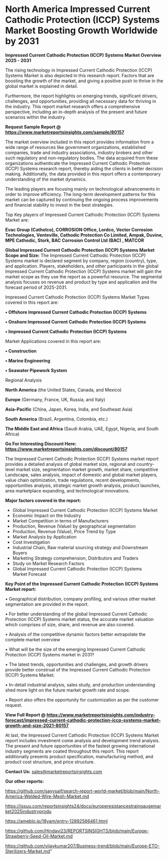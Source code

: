 # North America Impressed Current Cathodic Protection (ICCP) Systems Market Boosting Growth Worldwide by 2031

<Strong> Impressed Current Cathodic Protection (ICCP) Systems Market Overview 2025 - 2031</strong>

The rising technology in Impressed Current Cathodic Protection (ICCP) Systems Market is also depicted in this research report. Factors that are boosting the growth of the market, and giving a positive push to thrive in the global market is explained in detail.

Furthermore, the report highlights on emerging trends, significant drivers, challenges, and opportunities, providing all necessary data for thriving in the industry. This report market research offers a comprehensive perspective, including an in-depth analysis of the present and future scenarios within the industry.

<strong>Request Sample Report @ <a href=https://www.marketreportsinsights.com/sample/80157>https://www.marketreportsinsights.com/sample/80157</a></strong>

The market overview included in this report provides information from a wide range of resources like government organizations, established companies, trade and industry associations, industry brokers and other such regulatory and non-regulatory bodies. The data acquired from these organizations authenticate the Impressed Current Cathodic Protection (ICCP) Systems research report, thereby aiding the clients in better decision making. Additionally, the data provided in this report offers a contemporary understanding of the market dynamics.

The leading players are focusing mainly on technological advancements in order to improve efficiency. The long-term development patterns for this market can be captured by continuing the ongoing process improvements and financial stability to invest in the best strategies.

Top Key players of Impressed Current Cathodic Protection (ICCP) Systems Market are:

<strong>Evac Group (Cathelco), CORROSION Office, Lordco, Vector Corrosion Technologies, Venteville, Cathodic Protection Co Limited, Ampak, Duvine, MPE Cathodic, Stork, BAC Corrosion Control Ltd (BAC) , MATCOR</strong>

<strong><b>Global Impressed Current Cathodic Protection (ICCP) Systems Market Scope and Size:</b></strong>
The Impressed Current Cathodic Protection (ICCP) Systems market is declared segment by company, region (country), type, and application. Players, stakeholders, and other participants in the global Impressed Current Cathodic Protection (ICCP) Systems market will gain the market scope as they use the report as a powerful resource. The segmental analysis focuses on revenue and product by type and application and the forecast period of 2025-2031.

Impressed Current Cathodic Protection (ICCP) Systems Market Types covered in this report are:

<strong>• Offshore Impressed Current Cathodic Protection (ICCP) Systems

• Onshore Impressed Current Cathodic Protection (ICCP) Systems

• Impressed Current Cathodic Protection (ICCP) Systems</strong>

Market Applications covered in this report are:

<strong>• Construction

• Marine Engineering

• Seawater Pipework System</strong> 

Regional Analysis

<strong>North America</strong> (the United States, Canada, and Mexico)

<strong>Europe</strong> (Germany, France, UK, Russia, and Italy)

<strong>Asia-Pacific</strong> (China, Japan, Korea, India, and Southeast Asia)

<strong>South America</strong> (Brazil, Argentina, Colombia, etc.)

<strong>The Middle East and Africa</strong> (Saudi Arabia, UAE, Egypt, Nigeria, and South Africa)

<strong>Go For Interesting Discount Here: <a href=https://www.marketreportsinsights.com/discount/80157>https://www.marketreportsinsights.com/discount/80157</a></strong>

The Impressed Current Cathodic Protection (ICCP) Systems market report provides a detailed analysis of global market size, regional and country-level market size, segmentation market growth, market share, competitive Landscape, sales analysis, impact of domestic and global market players, value chain optimization, trade regulations, recent developments, opportunities analysis, strategic market growth analysis, product launches, area marketplace expanding, and technological innovations.

<strong><b>Major factors covered in the report:</b></strong>
<ul>
  <li>Global Impressed Current Cathodic Protection (ICCP) Systems Market </li>
  <li>Economic Impact on the Industry</li>
  <li>Market Competition in terms of Manufacturers</li>
  <li>Production, Revenue (Value) by geographical segmentation</li>
  <li>Production, Revenue (Value), Price Trend by Type</li>
  <li>Market Analysis by Application</li>
  <li>Cost Investigation</li>
  <li>Industrial Chain, Raw material sourcing strategy and Downstream Buyers</li>
  <li>Marketing Strategy comprehension, Distributors and Traders</li>
  <li>Study on Market Research Factors</li>
  <li>Global Impressed Current Cathodic Protection (ICCP) Systems Market Forecast</li>
</ul>

<strong><b>Key Point of the Impressed Current Cathodic Protection (ICCP) Systems Market report:</b></strong>

• Geographical distribution, company profiling, and various other market segmentation are provided in the report.

• For better understanding of the global Impressed Current Cathodic Protection (ICCP) Systems market status, the accurate market valuation which comprises of size, share, and revenue are also covered.

• Analysis of the competitive dynamic factors better extrapolate the complete market overview

• What will be the size of the emerging Impressed Current Cathodic Protection (ICCP) Systems market in 2031?

• The latest trends, opportunities and challenges, and growth drivers provide better construal of the Impressed Current Cathodic Protection (ICCP) Systems Market.

• In-detail industrial analysis, sales study, and production understanding shed more light on the future market growth rate and scope.

• Report also offers the opportunity for customization as per the customer request.

<strong><b>View Full Report @ <a href=https://www.marketreportsinsights.com/industry-forecast/impressed-current-cathodic-protection-iccp-systems-market-growth-and-size-2021-80157>https://www.marketreportsinsights.com/industry-forecast/impressed-current-cathodic-protection-iccp-systems-market-growth-and-size-2021-80157</a></b></strong>


At last, the Impressed Current Cathodic Protection (ICCP) Systems Market report includes investment come analysis and development trend analysis. The present and future opportunities of the fastest growing international industry segments are coated throughout this report. This report additionally presents product specification, manufacturing method, and product cost structure, and price structure.

<strong>Contact Us:</strong>
sales@marketreportsinsights.com

<strong>Our other reports:</strong>

<a href=https://github.com/sayysaif/search-report-world-market/blob/main/North-America-Welded-Wire-Mesh-Market.md>https://github.com/sayysaif/search-report-world-market/blob/main/North-America-Welded-Wire-Mesh-Market.md</a>

<a href=https://issuu.com/reportsinsights24/docs/europeresistancestraingaugemarket2025industryprodu>https://issuu.com/reportsinsights24/docs/europeresistancestraingaugemarket2025industryprodu</a>

<a href=https://ameblo.jp/18yam/entry-12892566461.html>https://ameblo.jp/18yam/entry-12892566461.html</a>

<a href=https://github.com/Hindavi23/REPORTSINSIGHTS/blob/main/Europe-Strawberry-Seed-Oil-Market.md>https://github.com/Hindavi23/REPORTSINSIGHTS/blob/main/Europe-Strawberry-Seed-Oil-Market.md</a>

<a href=https://github.com/vijaykumar207/Business-trend/blob/main/Europe-ETO-Sterilizers-Market.md>https://github.com/vijaykumar207/Business-trend/blob/main/Europe-ETO-Sterilizers-Market.md</a>"
